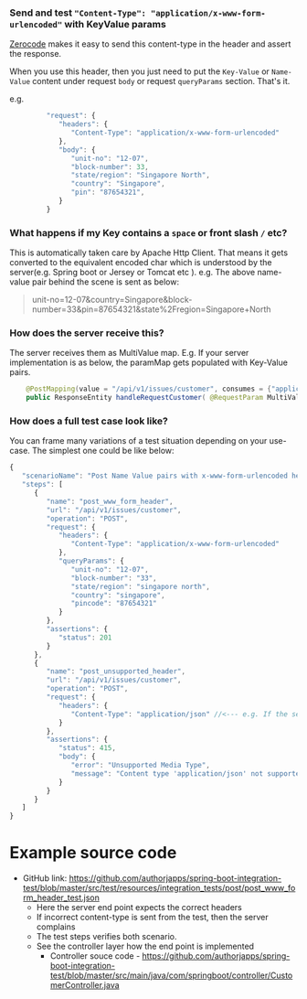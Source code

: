### Send and test `"Content-Type": "application/x-www-form-urlencoded"` with KeyValue params

[Zerocode](https://github.com/authorjapps/zerocode) makes it easy to send this content-type in the header and assert the response.

When you use this header, then you just need to put the `Key-Value` or `Name-Value` content under request `body` or request `queryParams` section. That's it.

e.g.
```javaScript
         "request": {
            "headers": {
               "Content-Type": "application/x-www-form-urlencoded"
            },
            "body": {
               "unit-no": "12-07",
               "block-number": 33,
               "state/region": "Singapore North",
               "country": "Singapore",
               "pin": "87654321",
            }
         }
```

### What happens if my Key contains a `space` or front slash `/` etc?
This is automatically taken care by Apache Http Client. That means it gets converted to the equivalent encoded char which is understood by the server(e.g. Spring boot or Jersey or Tomcat etc ).
e.g. 
The above name-value pair behind the scene is sent as below:
> unit-no=12-07&country=Singapore&block-number=33&pin=87654321&state%2Fregion=Singapore+North

### How does the server receive this?
The server receives them as MultiValue map. E.g. If your server implementation is as below, the paramMap gets populated with Key-Value pairs.
```java
    @PostMapping(value = "/api/v1/issues/customer", consumes = {"application/x-www-form-urlencoded"})
    public ResponseEntity handleRequestCustomer( @RequestParam MultiValueMap paramMap ) {
```

### How does a full test case look like?
You can frame many variations of a test situation depending on your use-case. The simplest one could be like below:
```javaScript
{
   "scenarioName": "Post Name Value pairs with x-www-form-urlencoded header @@arunvelusamyd",
   "steps": [
      {
         "name": "post_www_form_header",
         "url": "/api/v1/issues/customer",
         "operation": "POST",
         "request": {
            "headers": {
               "Content-Type": "application/x-www-form-urlencoded"
            },
            "queryParams": {
               "unit-no": "12-07",
               "block-number": "33",
               "state/region": "singapore north",
               "country": "singapore",
               "pincode": "87654321"
            }
         },
         "assertions": {
            "status": 201
         }
      },
      {
         "name": "post_unsupported_header",
         "url": "/api/v1/issues/customer",
         "operation": "POST",
         "request": {
            "headers": {
               "Content-Type": "application/json" //<--- e.g. If the server doesn't support this
            }
         },
         "assertions": {
            "status": 415,
            "body": {
               "error": "Unsupported Media Type",
               "message": "Content type 'application/json' not supported"
            }
         }
      }
   ]
}
```

Example source code
===
+ GitHub link:
https://github.com/authorjapps/spring-boot-integration-test/blob/master/src/test/resources/integration_tests/post/post_www_form_header_test.json
  + Here the server end point expects the correct headers 
  + If incorrect content-type is sent from the test, then the server complains
  + The test steps verifies both scenario.
  + See the controller layer how the end point is implemented
     + Controller souce code - https://github.com/authorjapps/spring-boot-integration-test/blob/master/src/main/java/com/springboot/controller/CustomerController.java
